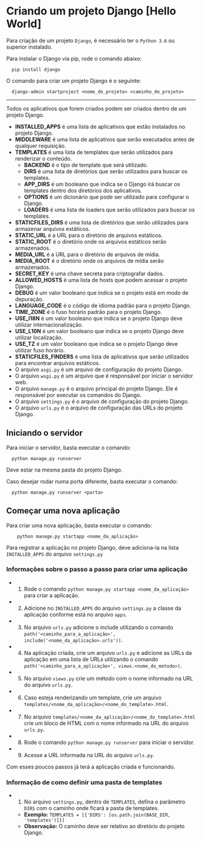 # Criando um projeto Django [Hello World]

Para criação de um projeto `Django`, é necessário ter o `Python 3.6` ou superior instalado.

Para instalar o Django via pip, rode o comando abaixo:

```shell
  pip install django
```

O comando para criar um projeto Django é o seguinte:

```shell
  django-admin startproject <nome_do_projeto> <caminho_do_projeto>
```

---

Todos os aplicativos que forem criados podem ser criados dentro de um projeto Django.

- **INSTALLED_APPS** é uma lista de aplicativos que estão instalados no projeto Django.
- **MIDDLEWARE** é uma lista de aplicativos que serão executados antes de qualquer requisição.
- **TEMPLATES** é uma lista de templates que serão utilizados para renderizar o conteúdo.
  - **BACKEND** é o tipo de template que será utilizado.
  - **DIRS** é uma lista de diretórios que serão utilizados para buscar os templates.
  - **APP_DIRS** é um booleano que indica se o Django irá buscar os templates dentro dos diretórios dos aplicativos.
  - **OPTIONS** é um dicionário que pode ser utilizado para configurar o Django.
  - **LOADERS** é uma lista de loaders que serão utilizados para buscar os templates.
- **STATICFILES_DIRS** é uma lista de diretórios que serão utilizados para armazenar arquivos estáticos.
- **STATIC_URL** é a URL para o diretório de arquivos estáticos.
- **STATIC_ROOT** é o diretório onde os arquivos estáticos serão armazenados.
- **MEDIA_URL** é a URL para o diretório de arquivos de mídia.
- **MEDIA_ROOT** é o diretório onde os arquivos de mídia serão armazenados.
- **SECRET_KEY** é uma chave secreta para criptografar dados.
- **ALLOWED_HOSTS** é uma lista de hosts que podem acessar o projeto Django.
- **DEBUG** é um valor booleano que indica se o projeto está em modo de depuração.
- **LANGUAGE_CODE** é o código de idioma padrão para o projeto Django.
- **TIME_ZONE** é o fuso horário padrão para o projeto Django.
- **USE_I18N** é um valor booleano que indica se o projeto Django deve utilizar internacionalização.
- **USE_L10N** é um valor booleano que indica se o projeto Django deve utilizar localização.
- **USE_TZ** é um valor booleano que indica se o projeto Django deve utilizar fuso horário.
- **STATICFILES_FINDERS** é uma lista de aplicativos que serão utilizados para encontrar arquivos estáticos.
- O arquivo `asgi.py` é um arquivo de configuração do projeto Django.
- O arquivo `wsgi.py` é um arquivo que é responsável por iniciar o servidor web.
- O arquivo `manage.py` é o arquivo principal do projeto Django. Ele é responsável por executar os comandos do Django.
- O arquivo `settings.py` é o arquivo de configuração do projeto Django.
- O arquivo `urls.py` é o arquivo de configuração das URLs do projeto Django.

## Iniciando o servidor

Para iniciar o servidor, basta executar o comando:

```shell
  python manage.py runserver
```

Deve estar na mesma pasta do projeto Django.

Caso desejar rodar numa porta diferente, basta executar o comando:

```shell
  python manage.py runserver <porta>
```

## Começar uma nova aplicação

Para criar uma nova aplicação, basta executar o comando:

```shell
    python manage.py startapp <nome_da_aplicação>
```

Para registrar a aplicação no projeto Django, deve adiciona-la na lista `INSTALLED_APPS` do arquivo `settings.py`

### Informações sobre o passo a passo para criar uma aplicação

- 1. Rode o comando `python manage.py startapp <nome_da_aplicação>` para criar a aplicação.
- 2. Adicione no `INSTALLED_APPS` do arquivo `settings.py` a classe da aplicação conforme está no arquivo `apps`.
- 3. No arquivo `urls.py` adicione o include utilizando o comando `path('<caminho_para_a_aplicação>', include('<nome_da_aplicação>.urls'))`.
- 4. Na aplicação criada, crie um arquivo `urls.py` e adicione as URLs da aplicação em uma lista de URLs utilizando o comando `path('<caminho_para_a_aplicação>', views.<nome_do_metodo>)`.
- 5. No arquivo `views.py` crie um método com o nome informado na URL do arquivo `urls.py`.
- 6. Caso esteja renderizando um template, crie um arquivo `templates/<nome_da_aplicação>/<nome_do_template>.html`.
- 7. No arquivo `templates/<nome_da_aplicação>/<nome_do_template>.html` crie um bloco de HTML com o nome informado na URL do arquivo `urls.py`.
- 8. Rode o comando `python manage.py runserver` para iniciar o servidor.
- 9. Acesse a URL informada na URL do arquivo `urls.py`.

Com esses poucos passos já terá a aplicação criada e funcionando.

### Informação de como definir uma pasta de templates

- 1. No arquivo `settings.py`, dentro de `TEMPLATES`, defina o parâmetro `DIRS` com o caminho onde ficará a pasta de templates.
   - **Exemplo:** `TEMPLATES = [{'DIRS': [os.path.join(BASE_DIR, 'templates')]}]`
   - **Observação:** O caminho deve ser relativo ao diretório do projeto Django.
